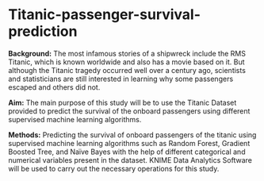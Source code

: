 # Titanic-passenger-survival-prediction

**Background:** The most infamous stories of a shipwreck include the RMS Titanic, which is known 
worldwide and also has a movie based on it. But although the Titanic tragedy occurred well 
over a century ago, scientists and statisticians are still interested in learning why some 
passengers escaped and others did not.

**Aim:** The main purpose of this study will be to use the Titanic Dataset provided to predict the 
survival of the onboard passengers using different supervised machine learning algorithms.

**Methods:** Predicting the survival of onboard passengers of the titanic using supervised machine 
learning algorithms such as Random Forest, Gradient Boosted Tree, and Naïve Bayes with the 
help of different categorical and numerical variables present in the dataset. KNIME Data 
Analytics Software will be used to carry out the necessary operations for this study.

